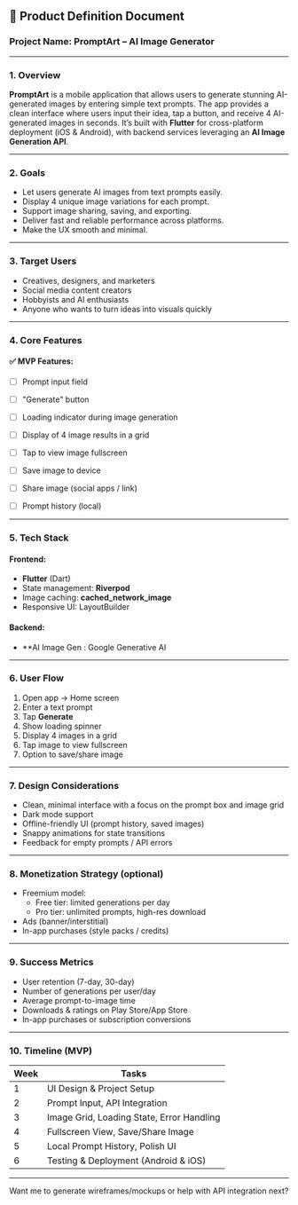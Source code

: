  

## 🧠 Product Definition Document  
### Project Name: **PromptArt – AI Image Generator**

---

### 1. **Overview**

**PromptArt** is a mobile application that allows users to generate stunning AI-generated images by entering simple text prompts. The app provides a clean interface where users input their idea, tap a button, and receive 4 AI-generated images in seconds. It’s built with **Flutter** for cross-platform deployment (iOS & Android), with backend services leveraging an **AI Image Generation API**.

---

### 2. **Goals**

- Let users generate AI images from text prompts easily.
- Display 4 unique image variations for each prompt.
- Support image sharing, saving, and exporting.
- Deliver fast and reliable performance across platforms.
- Make the UX smooth and minimal.

---

### 3. **Target Users**

- Creatives, designers, and marketers
- Social media content creators
- Hobbyists and AI enthusiasts
- Anyone who wants to turn ideas into visuals quickly

---

### 4. **Core Features**

#### ✅ MVP Features:
- [ ] Prompt input field
- [ ] "Generate" button
- [ ] Loading indicator during image generation
- [ ] Display of 4 image results in a grid
- [ ] Tap to view image fullscreen
- [ ] Save image to device
- [ ] Share image (social apps / link)
- [ ] Prompt history (local)
 

---

### 5. **Tech Stack**

#### Frontend:
- **Flutter** (Dart)
- State management: **Riverpod** 
- Image caching: **cached_network_image**
- Responsive UI:   LayoutBuilder 

#### Backend:
- **AI Image Gen : Google Generative AI

---

### 6. **User Flow**

1. Open app → Home screen
2. Enter a text prompt
3. Tap **Generate**
4. Show loading spinner
5. Display 4 images in a grid
6. Tap image to view fullscreen
7. Option to save/share image

---

### 7. **Design Considerations**

- Clean, minimal interface with a focus on the prompt box and image grid
- Dark mode support
- Offline-friendly UI (prompt history, saved images)
- Snappy animations for state transitions
- Feedback for empty prompts / API errors

---

### 8. **Monetization Strategy (optional)**

- Freemium model:
  - Free tier: limited generations per day
  - Pro tier: unlimited prompts, high-res download
- Ads (banner/interstitial)
- In-app purchases (style packs / credits)

---

### 9. **Success Metrics**

- User retention (7-day, 30-day)
- Number of generations per user/day
- Average prompt-to-image time
- Downloads & ratings on Play Store/App Store
- In-app purchases or subscription conversions

---

### 10. **Timeline (MVP)**

| Week | Tasks                                     |
| ---- | ----------------------------------------- |
| 1    | UI Design & Project Setup                 |
| 2    | Prompt Input, API Integration             |
| 3    | Image Grid, Loading State, Error Handling |
| 4    | Fullscreen View, Save/Share Image         |
| 5    | Local Prompt History, Polish UI           |
| 6    | Testing & Deployment (Android & iOS)      |

---

Want me to generate wireframes/mockups or help with API integration next?